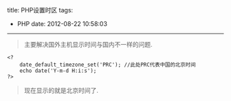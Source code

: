title: PHP设置时区
tags:
  - PHP
date: 2012-08-22 10:58:03
---

> 主要解决国外主机显示时间与国内不一样的问题.

```{php}
<?
    date_default_timezone_set('PRC'); //此处PRC代表中国的北京时间
    echo date('Y-m-d H:i:s');
?>
```
> 现在显示的就是北京时间了.
